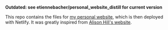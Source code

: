 **Outdated: see etiennebacher/personal_website_distill for current version**

This repo contains the files for [my personal website](https://www.etiennebacher.com/), which is then deployed with Netlify. It was greatly inspired from [Alison Hill's website](https://github.com/rbind/apreshill).
